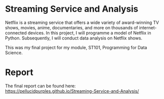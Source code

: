 # Streaming Service and Analysis
Netflix is a streaming service that offers a wide variety of award-winning TV shows, movies, anime, documentaries, and more on thousands of internet-connected devices.  In this project, I will programme a model of Netflix in Python. Subsequently, I will conduct data analysis on Netflix shows. 

This was my final project for my module, ST101, Programming for Data Science.

# Report
The final report can be found here: https://pellucidpurples.github.io/Streaming-Service-and-Analysis/
